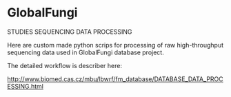 # GlobalFungi

STUDIES SEQUENCING DATA PROCESSING

Here are custom made python scrips for processing of raw high-throughput sequencing data used in GlobalFungi database project.

The detailed workflow is describer here:

http://www.biomed.cas.cz/mbu/lbwrf/fm_database/DATABASE_DATA_PROCESSING.html


